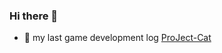 ### Hi there 👋
- 🔭 my last game development log [ProJect-Cat](https://www.notion.so/ProJect-Cat-710036a404d74fd2bfb50a446adc6b33)

